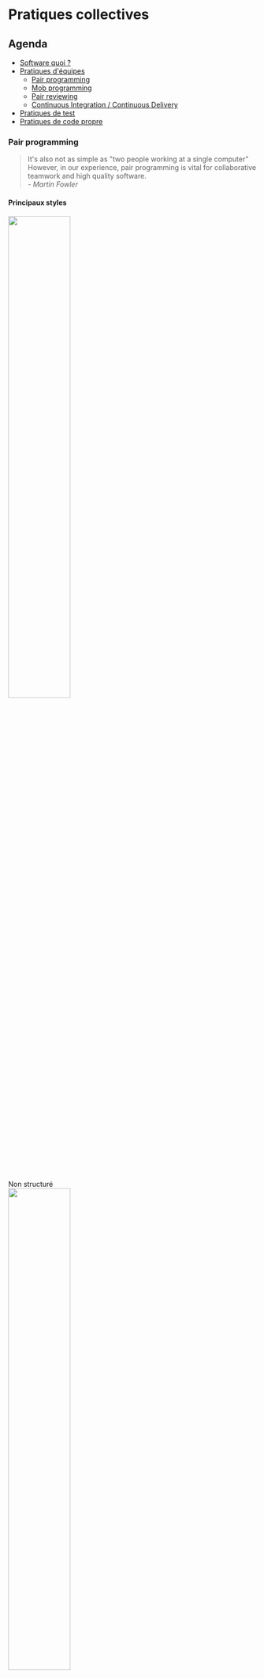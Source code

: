 <!-- .slide: class="page-title" -->
# Pratiques collectives



## Agenda
<!-- .slide: class="page-plan" -->

- [Software quoi ?](#/1)
- [Pratiques d'équipes](#/2) <!-- .element: class="highlight highlight-pink" -->
    - [Pair programming](#/2/1)
    - [Mob programming](#/2/4)
    - [Pair reviewing](#/2/4)
    - [Continuous Integration / Continuous Delivery](#/2/4)
- [Pratiques de test](#/3)
- [Pratiques de code propre](#/4)

<!-- .element: class="plan" -->



### Pair programming

> It's also not as simple as "two people working at a single computer"
> However, in our experience, pair programming is vital for collaborative teamwork and high quality software.
> <br>*- Martin Fowler*

#### Principaux styles <!-- .element: class="mtl" -->

<div class="row mbl mts">
    <div class="col-lg-4 centered"><img src="ressources/collective/unstructured.png" width="50%" alt=""> <br> Non structuré</div>
    <div class="col-lg-4 centered"><img src="ressources/collective/pair-driver-navigator.png" width="50%" alt=""> <br>Driver / navigateur</div>
    <div class="col-lg-4 centered"><img src="ressources/collective/pair-ping-pong.png" width="50%" alt=""> <br>Ping-pong</div>
</div>



### Pair programming

#### Avantages 

<div class="row mts">
    <div class="col-lg-6">
<ul><li>Reflexion</li>
<li>Partage des connaissances</li></ul>
    </div>
    <div class="col-lg-6">
<ul><li>Appropriation collective du code</li>
<li>Revue de code à la volée</li></ul>
    </div>
</div>

<div class="row mtl">
    <div class="col-lg-6 col-lg-offset-3">
      <div class="picto picto-great mtl">
        <div class="picto-content">
          <h4 class="arrow arrow-pink">Pour aller plus loin</h4>
          [On pair programming, Birgitta Böckeler & Nina Siessegger](https://martinfowler.com/articles/on-pair-programming.html)
        </div>
      </div>
    </div>
</div>



### Mob programming
> "All the brilliant minds working together on the same thing, at the same time, in the same space, and at the same computer"
> <br> *- Kevin Meadows*

<div class="row mtl">
    <div class="col-lg-5">
<img src="ressources/collective/mob-programming.png" alt="">
    </div>
    <div class="col-lg-7">
      <p class="mtm">Une partie de l’équipe se réunit avec pour optique la résolution d’un problème défini à l’avance :</p>
      <ul>
        <li>Choisir un sujet</li>
        <li>Trouver les participants</li>
        <li>Démarrer la session</li>
      </ul>
    </div>
</div>



### Principaux rôles

<div class="row">
    <div class="col-lg-4 centered">
      <img src="ressources/collective/mob-driver.png" alt="">
      <h4>Le conducteur <br> (Driver)</h4>
      <p>seule personne autorisée à écrire du code, il se laisse guider par les autres participants</p>
    </div>
    <div class="col-lg-4 centered">
      <img src="ressources/collective/mob-navigator.png" alt="">
      <h4>Le navigateur <br> (Navigator)</h4>
      <p>donne des indications claires au conducteur en accord avec la foule</p>
    </div>
    <div class="col-lg-4 centered">
      <img src="ressources/collective/mob-mobber.png" alt="">
      <h4>La foule <br>(Mob)</h4>
      <p>réfléchit, discute et décrit les solutions à implémenter</p>
    </div>
</div>



### Rôles alternatifs

<div class="row">
    <div class="col-lg-4 centered">
      <img src="ressources/collective/mob-researcher.png" alt="">
      <h4>Le chercheur</h4>
      <p>Supporte l'équipe en cherchant des informations pour résoudre un bug, trouver une bonne pratique, etc...</p>
    </div>
    <div class="col-lg-4 centered">
      <img src="ressources/collective/mob-documentor.png" alt="">
      <h4>Le scribe</h4>
      <p>Rend visible la réflexion de l'équipe et consigne les décisions du groupe</p>
    </div>
    <div class="col-lg-4 centered">
      <img src="ressources/collective/mob-nose.png" alt="">
      <h4>Le nez</h4>
      <p>Identifie les code smells</p>
    </div>
</div>

<div class="row mtl">
    <div class="col-lg-6 col-lg-offset-3">
      <div class="picto picto-great mtl">
        <div class="picto-content">
          <h4 class="arrow arrow-pink">Pour aller plus loin</h4>
          [Mob Programming RPG](https://github.com/willemlarsen/mobprogrammingrpg)
        </div>
      </div>
    </div>
</div>



### Code review

<div class="row ">
    <div class="col-lg-5">
<img src="ressources/collective/review-wtf.png" alt="">
    </div>
    <div class="col-lg-7">
<ul><li>Examen du code produit par un regard extérieur </li>
<li>Préférer une revue de code *synchrone* <!-- .element: class="highlight" --> à de long commentaires écrits</li>
<li>Le processus de review ne doit pas être inutilement complexe</li>
<li>Un code écrit en pair ou mob programming est un code déjà revu</li></ul>

<div class="picto picto-warning mtl">
  <div class="picto-content picto-content-xs">
    La revue de code n'est utile que si les *défauts* <!-- .element: class="highlight highlight-pink" --> constatés sont *corrigés* <!-- .element: class="highlight highlight-pink" -->
  </div>
</div>
    </div>
</div>


### Continuous Integration / Continuous Delivery

> *Continuous Integration* <!-- .element: class="highlight highlight-cyan" --> is a software development practice where members of a team integrate their work *frequently* <!-- .element: class="highlight highlight-cyan" -->, [...] leading to multiple integrations per day
> <br> *- Martin Fowler*

<div class="row mtm">
    <div class="col-lg-4">
<img src="ressources/collective/continuous-integration.png" alt="">
    </div>
    <div class="col-lg-8">
<div class="picto picto-great">
  <div class="picto-content picto-content-xl">
    <h4>Avantages</h4>
    <ul><li>*Réduction des risques :* <!-- .element: class="highlight highlight-pink" --> build / test / deploy exécutés fréquemment</li>
    <li>*Réduction des bugs :* <!-- .element: class="highlight highlight-pink" --> détection plus rapide, avant livraison en production</li></ul>
  </div>
</div>
    </div>
</div>



### Continuous Integration

#### Dans la pratique :

<div class="row mtl">
    <div class="col-lg-9">
<ul><li>Un dépôt de sources unique</li>
<li>Un build *automatisé* <!-- .element: class="highlight highlight-cyan" -->, *testé* <!-- .element: class="highlight highlight-cyan" --> automatiquement, *rapide* <!-- .element: class="highlight highlight-cyan" --></li>
<li>Tout le monde *commit* <!-- .element: class="highlight highlight-cyan" --> sur la branche principale *tous les jours* <!-- .element: class="highlight highlight-cyan" --></li>
<li>Chaque commit build la branche principale sur un environnement d'intégration</li>
<li>Réparer les builds en erreur *immédiatement* <!-- .element: class="highlight highlight-cyan" --></li>
<li>Des tests exécutés dans un environnement proche de celui de production</li>
<li>Des exécutions accessibles à toute l'équipe</li>
<li>Un déploiement automatisé</li></ul>
    </div>
    <div class="col-lg-3"><img src="ressources/collective/continuous-integration-book.png" alt="">
    </div>
</div>




